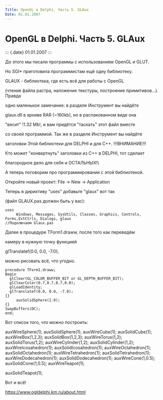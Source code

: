 ```yaml
---
Title: OpenGL в Delphi. Часть 5. GLAux
Date: 01.01.2007
---
```



OpenGL в Delphi. Часть 5. GLAux
===============================

::: {.date}
01.01.2007
:::

До этого мы писали программы с использованием OpenGL и GLUT.

Но SGI\* приготовила программистам ещё одну библиотеку.

GLAUX - библиотека, где есть всё для работы с OpenGL

(чтение файла растра, наложение текстуры, построение примитивов\...).
Правда

одно маленькое замечание: в разделе Инструмент вы найдёте

glaux.dll в архиве RAR (\~160kb), но в распакованном виде она

\"весит\" !1.32 Mb!, и вам придётся \"таскать\" этот файл вместе

со своей программой. Так же в разделе Инструмент вы найдёте

заголовки Этой библиотеки для DELPHI и для C++. !!!ВНИМАНИЕ!!!

Кто может \"конвертнуть\" заголовки из С++ в DELPHI, тот сделает

благородное дело для себя и ОСТАЛЬНЫХ!\

А теперь поговорим про программировании с этой библиотекой.

Откройте новый проект: File -\> New -\> Application

Теперь в дириктиву \"uses\" добавьте \"glaux\" вот так

(файл GLAUX.pas должен быть у вас):

    uses
         Windows, Messages, SysUtils, Classes, Graphics, Controls,
    Forms,ExtCtrls, Dialogs, glaux 
    //Подключаем Glaux.pas

Далее в процедуре TForm1.draww, после того как переведём

камеру в нужную точку функцией

  glTranslatef(0.0, 0.0, -7.0);

можно рисовать всё, что угодно.

    procedure TForm1.draww;
    Begin
      glClear(GL_COLOR_BUFFER_BIT or GL_DEPTH_BUFFER_BIT);
      glClearColor(0.7,0.7,0.7,0.0);
      glLoadIdentity; 
      glTranslatef(0.0, 0.0, -7.0);
    {}
         auxSolidSphere(2.0);
    {}
    SwapBuffers(DC);
    end;

Вот список того, что можно построить:

auxWireSphere(1); auxSolidSphere(1); auxWireCube(1); auxSolidCube(1);
auxWireBox(1,2,3); auxSolidBox(1,2,3); auxWireTorus(1,2);
auxSolidTorus(1,2); auxWireCylinder(1,2); auxSolidCylinder(1,2);
auxWireIcosahedron(1); auxSolidIcosahedron(1); auxWireOctahedron(1);
auxSolidOctahedron(1); auxWireTetrahedron(1); auxSolidTetrahedron(1);
auxWireDodecahedron(1); auxSolidDodecahedron(1); auxWireCone(1,0.5);
auxSolidCone(1,0.5); auxWireTeapot(1);

auxSolidTeapot(1);

Вот и всё!

<https://www.ogldelphi.km.ru/about.html>
